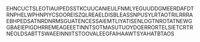 EHNCUCTSLEOTIAUIPEDSSTKCUUCANIEULFNMLYEGUUDDGMEERDAFDTRNPHELWPHNPIYCSOOREISZQLREAELDISBLEASSNPUSYLRTAOTRILRRRAEBHPEDSATNRDNRMSGUATENCESSAIEMTLIYATISENLOGTNROTATNEWGGBAEIEPIGDHRREMEAGEEETINNTSOTMASUTUOYDOERRORTELSIETCRTRNEOLDSABTTSWAEEINNIITSTOOVALEEGFAIHAAWTSYAHATBTAOS
